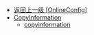 - [返回上一级 [OnlineConfig]](en-US/OnlineFunctions/OnlineConfig/)
- [CopyInformation](en-US/OnlineFunctions/OnlineConfig/CopyInformation/)
  - [copyinformation](en-US/OnlineFunctions/OnlineConfig/CopyInformation/copyinformation.md)
